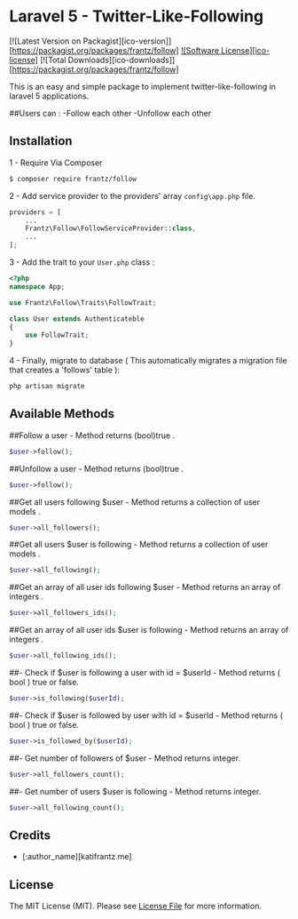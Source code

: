 # Laravel 5 - Twitter-Like-Following

[![Latest Version on Packagist][ico-version]][https://packagist.org/packages/frantz/follow]
[![Software License][ico-license]](LICENSE.md)
[![Total Downloads][ico-downloads]][https://packagist.org/packages/frantz/follow]


This is an easy and simple package to implement twitter-like-following in laravel 5 applications.  

##Users can : 
-Follow each other
-Unfollow each other

## Installation

1 - Require Via Composer

``` bash
$ composer require frantz/follow
```

2 - Add service provider to the providers' array `config\app.php` file.
```php
providers = [
	...
	Frantz\Follow\FollowServiceProvider::class,
	...
];
```
3 - Add the trait to your `User.php` class :

```php
<?php
namespace App;

use Frantz\Follow\Traits\FollowTrait;

class User extends Authenticateble
{
	use FollowTrait;
}
```
4 - Finally, migrate to database ( This automatically migrates a migration file that creates a 'follows' table ):

```bash
php artisan migrate
```

## Available Methods

##Follow a user - Method returns (bool)true .
```php
$user->follow();
```
##Unfollow a user - Method returns (bool)true .
```php
$user->follow();
```
##Get all users following $user - Method returns a collection of user models .
```php
$user->all_followers();
```
##Get all users $user is following - Method returns a collection of user models .
```php
$user->all_following();
```
##Get an array of all user ids following $user - Method returns an array of integers .
```php
$user->all_followers_ids();
```
##Get an array of all user ids $user is following - Method returns an array of integers .
```php
$user->all_following_ids();
```
##- Check if $user is following a user with id = $userId - Method returns ( bool ) true or false.
```php
$user->is_following($userId);
```
##- Check if $user is followed by user with id = $userId - Method returns ( bool ) true or false.
```php
$user->is_followed_by($userId);
```
##- Get number of followers of $user - Method returns integer.
```php
$user->all_followers_count();
```
##- Get number of users $user is following - Method returns integer.
```php
$user->all_following_count();
```




## Credits

- [:author_name][katifrantz.me]

## License

The MIT License (MIT). Please see [License File](LICENSE.md) for more information.
